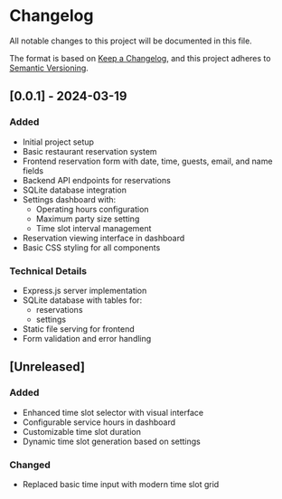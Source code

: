 # Changelog
All notable changes to this project will be documented in this file.

The format is based on [Keep a Changelog](https://keepachangelog.com/en/1.0.0/),
and this project adheres to [Semantic Versioning](https://semver.org/spec/v2.0.0.html).

## [0.0.1] - 2024-03-19
### Added
- Initial project setup
- Basic restaurant reservation system
- Frontend reservation form with date, time, guests, email, and name fields
- Backend API endpoints for reservations
- SQLite database integration
- Settings dashboard with:
  - Operating hours configuration
  - Maximum party size setting
  - Time slot interval management
- Reservation viewing interface in dashboard
- Basic CSS styling for all components

### Technical Details
- Express.js server implementation
- SQLite database with tables for:
  - reservations
  - settings
- Static file serving for frontend
- Form validation and error handling 

## [Unreleased]
### Added
- Enhanced time slot selector with visual interface
- Configurable service hours in dashboard
- Customizable time slot duration
- Dynamic time slot generation based on settings
### Changed
- Replaced basic time input with modern time slot grid